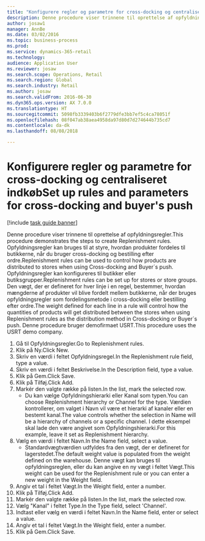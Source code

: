 ```yaml
--- 
title: "Konfigurere regler og parametre for cross-docking og centraliseret indkøb"
description: Denne procedure viser trinnene til oprettelse af opfyldningsregler.
author: josaw1
manager: AnnBe
ms.date: 03/02/2016
ms.topic: business-process
ms.prod: 
ms.service: dynamics-365-retail
ms.technology: 
audience: Application User
ms.reviewer: josaw
ms.search.scope: Operations, Retail
ms.search.region: Global
ms.search.industry: Retail
ms.author: josaw
ms.search.validFrom: 2016-06-30
ms.dyn365.ops.version: AX 7.0.0
ms.translationtype: HT
ms.sourcegitcommit: 5098fb3339403b6f2779dfe3bb7ef5c4ca78051f
ms.openlocfilehash: 08f047ab38aea4958da97d80d7d274644b735cd7
ms.contentlocale: da-dk
ms.lasthandoff: 08/08/2018

---
```

# <a name="set-up-rules-and-parameters-for-cross-docking-and-buyers-push"></a><span data-ttu-id="7a86f-103">Konfigurere regler og parametre for cross-docking og centraliseret indkøb</span><span class="sxs-lookup"><span data-stu-id="7a86f-103">Set up rules and parameters for cross-docking and buyer's push</span></span>

[!include [task guide banner](../includes/task-guide-banner.md)]

<span data-ttu-id="7a86f-104">Denne procedure viser trinnene til oprettelse af opfyldningsregler.</span><span class="sxs-lookup"><span data-stu-id="7a86f-104">This procedure demonstrates the steps to create Replenishment rules.</span></span> <span data-ttu-id="7a86f-105">Opfyldningsregler kan bruges til at styre, hvordan produkter fordeles til butikkerne, når du bruger cross-docking og bestilling efter ordre.</span><span class="sxs-lookup"><span data-stu-id="7a86f-105">Replenishment rules can be used to control how products are distributed to stores when using Cross-docking and Buyer´s push.</span></span> <span data-ttu-id="7a86f-106">Opfyldningsregler kan konfigureres til butikker eller butiksgrupper.</span><span class="sxs-lookup"><span data-stu-id="7a86f-106">Replenishment rules can be set up for stores or store groups.</span></span> <span data-ttu-id="7a86f-107">Den vægt, der er defineret for hver linje i en regel, bestemmer, hvordan mængderne af produkter vil blive fordelt mellem butikkerne, når der bruges opfyldningsregler som fordelingsmetode i cross-docking eller bestilling efter ordre.</span><span class="sxs-lookup"><span data-stu-id="7a86f-107">The weight defined for each line in a rule will control how the quantities of products will get distributed between the stores when using Replenishment rules as the distribution method in Cross-docking or Buyer´s push.</span></span> <span data-ttu-id="7a86f-108">Denne procedure bruger demofirmaet USRT.</span><span class="sxs-lookup"><span data-stu-id="7a86f-108">This procedure uses the USRT demo company.</span></span>

1. <span data-ttu-id="7a86f-109">Gå til Opfyldningsregler.</span><span class="sxs-lookup"><span data-stu-id="7a86f-109">Go to Replenishment rules.</span></span>
2. <span data-ttu-id="7a86f-110">Klik på Ny.</span><span class="sxs-lookup"><span data-stu-id="7a86f-110">Click New.</span></span>
3. <span data-ttu-id="7a86f-111">Skriv en værdi i feltet Opfyldningsregel.</span><span class="sxs-lookup"><span data-stu-id="7a86f-111">In the Replenishment rule field, type a value.</span></span>
4. <span data-ttu-id="7a86f-112">Skriv en værdi i feltet Beskrivelse.</span><span class="sxs-lookup"><span data-stu-id="7a86f-112">In the Description field, type a value.</span></span>
5. <span data-ttu-id="7a86f-113">Klik på Gem.</span><span class="sxs-lookup"><span data-stu-id="7a86f-113">Click Save.</span></span>
6. <span data-ttu-id="7a86f-114">Klik på Tilføj.</span><span class="sxs-lookup"><span data-stu-id="7a86f-114">Click Add.</span></span>
7. <span data-ttu-id="7a86f-115">Markér den valgte række på listen.</span><span class="sxs-lookup"><span data-stu-id="7a86f-115">In the list, mark the selected row.</span></span>
    * <span data-ttu-id="7a86f-116">Du kan vælge Opfyldningshierarki eller Kanal som typen.</span><span class="sxs-lookup"><span data-stu-id="7a86f-116">You can choose Replenishment hierarchy or Channel for the type.</span></span> <span data-ttu-id="7a86f-117">Værdien kontrollerer, om valget i Navn vil være et hierarki af kanaler eller en bestemt kanal.</span><span class="sxs-lookup"><span data-stu-id="7a86f-117">The value controls whether the selection in Name will be a hierarchy of channels or a specific channel.</span></span>  <span data-ttu-id="7a86f-118">I dette eksempel skal lade den være angivet som Opfyldningshierarki.</span><span class="sxs-lookup"><span data-stu-id="7a86f-118">For this example, leave it set as Replenishment hierarchy.</span></span>  
8. <span data-ttu-id="7a86f-119">Vælg en værdi i feltet Navn.</span><span class="sxs-lookup"><span data-stu-id="7a86f-119">In the Name field, select a value.</span></span>
    * <span data-ttu-id="7a86f-120">Standardvægtværdien udfyldes fra den vægt, der er defineret for lagerstedet.</span><span class="sxs-lookup"><span data-stu-id="7a86f-120">The default weight value is populated from the weight defined on the warehouse.</span></span>  <span data-ttu-id="7a86f-121">Denne vægt kan bruges til opfyldningsreglen, eller du kan angive en ny vægt i feltet Vægt.</span><span class="sxs-lookup"><span data-stu-id="7a86f-121">This weight can be used for the Replenishment rule or you can enter a new weight in the Weight field.</span></span>  
9. <span data-ttu-id="7a86f-122">Angiv et tal i feltet Vægt.</span><span class="sxs-lookup"><span data-stu-id="7a86f-122">In the Weight field, enter a number.</span></span>
10. <span data-ttu-id="7a86f-123">Klik på Tilføj.</span><span class="sxs-lookup"><span data-stu-id="7a86f-123">Click Add.</span></span>
11. <span data-ttu-id="7a86f-124">Markér den valgte række på listen.</span><span class="sxs-lookup"><span data-stu-id="7a86f-124">In the list, mark the selected row.</span></span>
12. <span data-ttu-id="7a86f-125">Vælg "Kanal" i feltet Type.</span><span class="sxs-lookup"><span data-stu-id="7a86f-125">In the Type field, select 'Channel'.</span></span>
13. <span data-ttu-id="7a86f-126">Indtast eller vælg en værdi i feltet Navn.</span><span class="sxs-lookup"><span data-stu-id="7a86f-126">In the Name field, enter or select a value.</span></span>
14. <span data-ttu-id="7a86f-127">Angiv et tal i feltet Vægt.</span><span class="sxs-lookup"><span data-stu-id="7a86f-127">In the Weight field, enter a number.</span></span>
15. <span data-ttu-id="7a86f-128">Klik på Gem.</span><span class="sxs-lookup"><span data-stu-id="7a86f-128">Click Save.</span></span>


